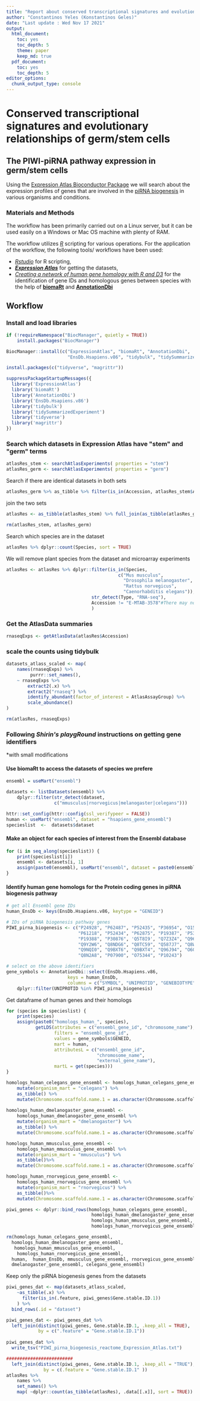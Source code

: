 ```yaml
---
title: "Report about conserved transcriptional signatures and evolutionary relationships of germ/stem cells in the PIWI-piRNA pathway"
author: "Constantinos Yeles (Konstantinos Geles)"
date: "Last update : Wed Nov 17 2021"
output:
  html_document:
    toc: yes
    toc_depth: 5
    theme: paper 
    keep_md: true
  pdf_document:
    toc: yes
    toc_depth: 5
editor_options:
  chunk_output_type: console
---
```




# Conserved transcriptional signatures and evolutionary relationships of germ/stem cells
## The PIWI-piRNA pathway expression in germ/stem cells

Using the [Expression Atlas Bioconductor Package](https://www.bioconductor.org/packages/release/bioc/html/ExpressionAtlas.html) we will 
search about the expression profiles of genes that are involved in the [piRNA biogenesis](https://reactome.org/PathwayBrowser/#/R-HSA-75944&SEL=R-HSA-163316&PATH=R-HSA-74160) in various organisms and conditions.

### Materials and Methods
The workflow has been primarily carried out on a Linux server, 
but it can be used easily on a Windows or Mac OS machine with plenty of RAM.

The workflow utilizes _[R](https://www.r-project.org/)_ scripting for various operations.
For the application of the workflow, the following tools/ workflows have been used:

*  _[Rstudio](https://rstudio.com/)_ for R scripting,
*  _**[Expression Atlas](https://www.bioconductor.org/packages/release/bioc/html/ExpressionAtlas.html)**_ for getting the datasets,
*  _[Creating a network of human gene homology with R and D3](https://shiring.github.io/genome/2016/12/11/homologous_genes_post)_ for the identification of gene IDs and homologous genes between species with the help of  **[biomaRt](https://bioconductor.org/packages/release/bioc/html/biomaRt.html)** and **[AnnotationDbi](https://bioconductor.org/packages/release/bioc/html/AnnotationDbi.html)**

## Workflow  

### Install and load libraries  


```r
if (!requireNamespace("BiocManager", quietly = TRUE))
    install.packages("BiocManager")

BiocManager::install(c("ExpressionAtlas", "biomaRt", "AnnotationDbi", 
                       "EnsDb.Hsapiens.v86", "tidybulk", "tidySummarizedExperiment"))

install.packages(c("tidyverse", "magrittr"))

suppressPackageStartupMessages({
  library('ExpressionAtlas')
  library('biomaRt')
  library('AnnotationDbi')
  library('EnsDb.Hsapiens.v86')
  library('tidybulk')
  library('tidySummarizedExperiment')
  library('tidyverse')
  library('magrittr')
})
```

### Search which datasets in Expression Atlas have "stem" and "germ" terms

```r
atlasRes_stem <- searchAtlasExperiments( properties = "stem")
atlasRes_germ <- searchAtlasExperiments( properties = "germ")
```

Search if there are identical datasets in both sets 

```r
atlasRes_germ %>% as_tibble %>% filter(is_in(Accession, atlasRes_stem$Accession))
```

join the two sets

```r
atlasRes <- as_tibble(atlasRes_stem) %>% full_join(as_tibble(atlasRes_germ))

rm(atlasRes_stem, atlasRes_germ)
```

Search which species are in the dataset

```r
atlasRes %>% dplyr::count(Species, sort = TRUE) 
```

We will remove plant species from the dataset and microarray experiments

```r
atlasRes <- atlasRes %>% dplyr::filter(is_in(Species, 
                                          c("Mus musculus",
                                            "Drosophila melanogaster",
                                            "Rattus norvegicus",
                                            "Caenorhabditis elegans")),
                                str_detect(Type, "RNA-seq"),
                                Accession != "E-MTAB-3578"#There may not currently be an Expression Atlas experiment summary available for E-MTAB-3578.
                                )
```

### Get the AtlasData summaries

```r
rnaseqExps <- getAtlasData(atlasRes$Accession)
```

### scale the counts using tidybulk

```r
datasets_atlass_scaled <- map(
    names(rnaseqExps) %>% 
         purrr::set_names(),
    ~ rnaseqExps %>% 
        extract2(.x) %>% 
        extract2("rnaseq") %>%
        identify_abundant(factor_of_interest = AtlasAssayGroup) %>% 
        scale_abundance()
)

rm(atlasRes, rnaseqExps)
```

### Following _**Shirin's playgRound**_ instructions on getting gene identifiers
*with small modifications 
#### Use biomaRt to access the datasets of species we prefere

```r
ensembl = useMart("ensembl")

datasets <- listDatasets(ensembl) %>% 
    dplyr::filter(str_detect(dataset, 
                  c("mmusculus|rnorvegicus|melanogaster|celegans"))) 

httr::set_config(httr::config(ssl_verifypeer = FALSE))
human <- useMart("ensembl", dataset = "hsapiens_gene_ensembl")
specieslist  <-  datasets$dataset
```

#### Make an object for each species of interest from the Ensembl database

```r
for (i in seq_along(specieslist)) {
    print(specieslist[i])
    ensembl <- datasets[i, 1]
    assign(paste0(ensembl), useMart("ensembl", dataset = paste0(ensembl)))
}
```

#### Identify human gene homologs for the Protein coding genes in piRNA biogenesis pathway

```r
# get all Ensembl gene IDs
human_EnsDb <- keys(EnsDb.Hsapiens.v86, keytype = "GENEID")

# IDs of piRNA biogenesis pathway genes
PIWI_pirna_biogenesis <- c("P24928", "P62487", "P52435", "P36954", "O15514",
                           "P61218", "P52434", "P62875", "P19387", 'P53803',	
                           "P19388", "P30876", 'Q5T8I9', "Q7Z3Z4", "Q96JY0",
                           "Q9Y2W6", "Q8NDG6", "Q8TC59", "Q587J7", "Q8WWH4",
                           "Q9NQI0", "Q9BXT6", "Q9BXT4", "Q96J94", "O60522", 
                           "Q8N2A8", "P07900", "O75344", "P10243")

# select on the above identifiers
gene_symbols <- AnnotationDbi::select(EnsDb.Hsapiens.v86, 
                       keys = human_EnsDb, 
                       columns = c("SYMBOL", "UNIPROTID", "GENEBIOTYPE")) %>% 
    dplyr::filter(UNIPROTID %in% PIWI_pirna_biogenesis)
```

Get dataframe of human genes and their homologs 

```r
for (species in specieslist) {
    print(species)
    assign(paste0("homologs_human_", species), 
           getLDS(attributes = c("ensembl_gene_id", "chromosome_name"),
                  filters = "ensembl_gene_id",
                  values = gene_symbols$GENEID,
                  mart = human,
                  attributesL = c("ensembl_gene_id", 
                                  "chromosome_name", 
                                  "external_gene_name"),
                  martL = get(species)))
}

homologs_human_celegans_gene_ensembl <- homologs_human_celegans_gene_ensembl %>% 
    mutate(organism_mart = "celegans") %>% 
    as_tibble() %>% 
    mutate(Chromosome.scaffold.name.1 = as.character(Chromosome.scaffold.name.1))
    
homologs_human_dmelanogaster_gene_ensembl <- 
    homologs_human_dmelanogaster_gene_ensembl %>% 
    mutate(organism_mart = "dmelanogaster") %>% 
    as_tibble() %>% 
    mutate(Chromosome.scaffold.name.1 = as.character(Chromosome.scaffold.name.1))

homologs_human_mmusculus_gene_ensembl <- 
    homologs_human_mmusculus_gene_ensembl %>%
    mutate(organism_mart = "mmusculus") %>% 
    as_tibble()%>% 
    mutate(Chromosome.scaffold.name.1 = as.character(Chromosome.scaffold.name.1))

homologs_human_rnorvegicus_gene_ensembl <- 
    homologs_human_rnorvegicus_gene_ensembl %>% 
    mutate(organism_mart = "rnorvegicus") %>% 
    as_tibble()%>% 
    mutate(Chromosome.scaffold.name.1 = as.character(Chromosome.scaffold.name.1))

piwi_genes <- dplyr::bind_rows(homologs_human_celegans_gene_ensembl,
                                homologs_human_dmelanogaster_gene_ensembl,
                                homologs_human_mmusculus_gene_ensembl,
                                homologs_human_rnorvegicus_gene_ensembl)

rm(homologs_human_celegans_gene_ensembl,
  homologs_human_dmelanogaster_gene_ensembl,
   homologs_human_mmusculus_gene_ensembl,
    homologs_human_rnorvegicus_gene_ensembl,
  human,  human_EnsDb, mmusculus_gene_ensembl, rnorvegicus_gene_ensembl,
  dmelanogaster_gene_ensembl, celegans_gene_ensembl)
```

Keep only the piRNA biogenesis genes from the datasets

```r
piwi_genes_dat <- map(datasets_atlass_scaled,
    ~as_tibble(.x) %>% 
      filter(is_in(.feature, piwi_genes$Gene.stable.ID.1))
    ) %>% 
  bind_rows(.id = "dataset")

piwi_genes_dat <- piwi_genes_dat %>% 
  left_join(distinct(piwi_genes, Gene.stable.ID.1, .keep_all = TRUE), 
            by = c(".feature" = "Gene.stable.ID.1")) 
  
piwi_genes_dat %>% 
  write_tsv("PIWI_pirna_biogenesis_reactome_Expression_Atlas.txt")

#########################
  left_join(distinct(piwi_genes, Gene.stable.ID.1, .keep_all = "TRUE"),
              by = c(.feature = "Gene.stable.ID.1" ))
atlasRes %>% 
    names %>%  
    set_names() %>% 
    map( ~dplyr::count(as_tibble(atlasRes), .data[[.x]], sort = TRUE))
```




